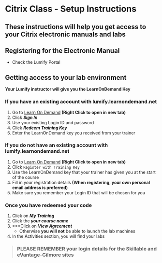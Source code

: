 # Citrix Class - Setup Instructions

## These instructions will help you get access to your Citrix electronic manuals and labs

## Registering for the Electronic Manual
  - Check the Lumify Portal 


## Getting access to your lab environment

**Your Lumify instructor will give you the LearnOnDemand Key**

### If you have an existing account with lumify.learnondemand.net
  1. Go to [Learn On Demand](https://lumify.learnondemand.net) **(Right Click to open in new tab)**
  1. Click ***Sign In***
  1. Use your existing Login ID and password
  1. Click ***Redeem Training Key***
  1. Enter the LearnOnDemand key you received from your trainer
    
### If you do not have an existing account with lumify.learnondemand.net
  1. Go to [Learn On Demand](https://lumify.learnondemand.net) **(Right Click to open in new tab)**
  1. Click `Register with Training Key`  
  1. Use the LearnOnDemand key that your trainer has given you at the start of the course
  1. Fill in your registration details **(When registering, your own personal email address is preferred)**
  1. Make sure you remember your Login ID that will be chosen for you
    
### Once you have redeemed your code
  1. Click on ***My Training***
  1. Click the ***your course name***
  1. ***Click on ***View Agreement*** 
      - Otherwise **you will not** be able to launch the lab machines
  1. In the Activities section, you will find your labs

> ### **PLEASE REMEMBER your login details for the Skillable and eVantage-Gilmore sites** ###

